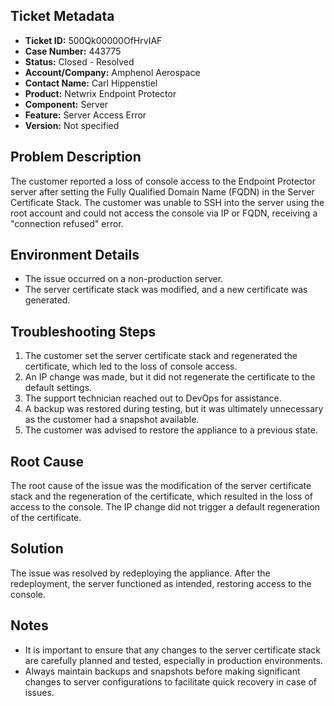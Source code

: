 ## Ticket Metadata
- **Ticket ID:** 500Qk00000OfHrvIAF
- **Case Number:** 443775
- **Status:** Closed - Resolved
- **Account/Company:** Amphenol Aerospace
- **Contact Name:** Carl Hippenstiel
- **Product:** Netwrix Endpoint Protector
- **Component:** Server
- **Feature:** Server Access Error
- **Version:** Not specified

## Problem Description
The customer reported a loss of console access to the Endpoint Protector server after setting the Fully Qualified Domain Name (FQDN) in the Server Certificate Stack. The customer was unable to SSH into the server using the root account and could not access the console via IP or FQDN, receiving a "connection refused" error.

## Environment Details
- The issue occurred on a non-production server.
- The server certificate stack was modified, and a new certificate was generated.

## Troubleshooting Steps
1. The customer set the server certificate stack and regenerated the certificate, which led to the loss of console access.
2. An IP change was made, but it did not regenerate the certificate to the default settings.
3. The support technician reached out to DevOps for assistance.
4. A backup was restored during testing, but it was ultimately unnecessary as the customer had a snapshot available.
5. The customer was advised to restore the appliance to a previous state.

## Root Cause
The root cause of the issue was the modification of the server certificate stack and the regeneration of the certificate, which resulted in the loss of access to the console. The IP change did not trigger a default regeneration of the certificate.

## Solution
The issue was resolved by redeploying the appliance. After the redeployment, the server functioned as intended, restoring access to the console.

## Notes
- It is important to ensure that any changes to the server certificate stack are carefully planned and tested, especially in production environments.
- Always maintain backups and snapshots before making significant changes to server configurations to facilitate quick recovery in case of issues.